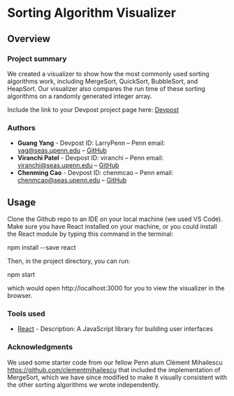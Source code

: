# Sorting Algorithm Visualizer

## Overview

### Project summary

We created a visualizer to show how the most commonly used sorting algorithms work, including MergeSort, QuickSort, BubbleSort, and HeapSort. Our visualizer also compares the run time of these sorting algorithms on a randomly generated integer array.  

Include the link to your Devpost project page here: [Devpost](https://devpost.com/software/sorting-algorithm-visualizer)

### Authors

* **Guang Yang** - Devpost ID: LarryPenn – Penn email: yag@seas.upenn.edu – [GitHub](https://github.com/LarryPenn)
* **Viranchi Patel** - Devpost ID: viranchi  – Penn email: viranchi@seas.upenn.edu  – [GitHub](https://github.com/Viranchi299)
* **Chenming Cao** - Devpost ID: chenmcao – Penn email: chenmcao@seas.upenn.edu – [GitHub](https://github.com/chenming-cao)

## Usage

Clone the Github repo to an IDE on your local machine (we used VS Code). Make sure you have React installed on your machine, or you could install the React module by typing this command in the terminal:

npm install --save react

Then, in the project directory, you can run:

npm start

which would open http://localhost:3000 for you to view the visualizer in the browser.

### Tools used

* [React](https://reactjs.org/) - Description: A JavaScript library for building user interfaces


### Acknowledgments

We used some starter code from our fellow Penn alum Clément Mihailescu https://github.com/clementmihailescu that included the implementation of MergeSort, which we have since modified to make it visually consistent with the other sorting algorithms we wrote independently. 
